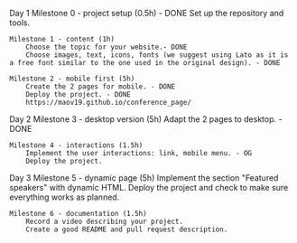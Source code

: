 Day 1
    Milestone 0 - project setup (0.5h) - DONE
        Set up the repository and tools.

    Milestone 1 - content (1h)
        Choose the topic for your website.- DONE
        Choose images, text, icons, fonts (we suggest using Lato as it is a free font similar to the one used in the original design). - DONE
   
    Milestone 2 - mobile first (5h)
        Create the 2 pages for mobile. - DONE
        Deploy the project. - DONE
        https://maov19.github.io/conference_page/
Day 2
    Milestone 3 - desktop version (5h)
        Adapt the 2 pages to desktop. - DONE
    
    Milestone 4 - interactions (1.5h)
        Implement the user interactions: link, mobile menu. - OG
        Deploy the project.
Day 3
    Milestone 5 - dynamic page (5h)
        Implement the section "Featured speakers" with dynamic HTML.
        Deploy the project and check to make sure everything works as planned.

    Milestone 6 - documentation (1.5h)
        Record a video describing your project.
        Create a good README and pull request description.